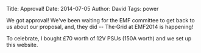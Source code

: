 Title: Approval!
Date: 2014-07-05
Author: David
Tags: power

We got approval!  We've been waiting for the EMF committee to get back to us
about our proposal, and, they did -- The·Grid at EMF2014 is happening!

To celebrate, I bought £70 worth of 12V PSUs (150A worth) and we set up this
website.
